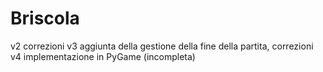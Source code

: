 # Briscola
v2 correzioni 
v3 aggiunta della gestione della fine della partita, correzioni
v4 implementazione in PyGame (incompleta)
